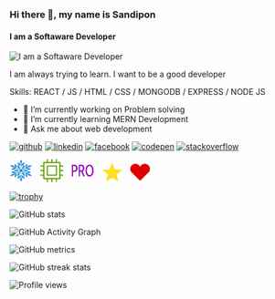 ### Hi there 👋, my name is Sandipon
#### I am a Softaware Developer
![I am a Softaware Developer](https://blogger.googleusercontent.com/img/b/R29vZ2xl/AVvXsEh4PW2OJdAycVPeJocJVcuiY1GnHLZoK0sdY4EjnUX4SNJvF4oxCoNPSSsIQyBC9jArJEvLQ4mp_tFLz6WKSs38jqzOB0d3RHbns6tQLvtauOCxHlOVwg0c5ropHraZfFzFQCAktvD_INmk6M2t2jaIOqC8KTohC13nBPkSdPZEXWgsLe0m7htuEw/s5892/IMGer_4276.jpg)

I am always trying to learn. I want to be a good developer

Skills:  REACT / JS / HTML / CSS / MONGODB / EXPRESS / NODE JS

- 🔭 I’m currently working on Problem solving 
- 🌱 I’m currently learning MERN Development 
- 💬 Ask me about web development 


[<img src='https://cdn.jsdelivr.net/npm/simple-icons@3.0.1/icons/github.svg' alt='github' height='40'>](https://github.com/Sandipon-Biswas)  [<img src='https://cdn.jsdelivr.net/npm/simple-icons@3.0.1/icons/linkedin.svg' alt='linkedin' height='40'>](https://www.linkedin.com/in/sandipon-biswas-041102203/)  [<img src='https://cdn.jsdelivr.net/npm/simple-icons@3.0.1/icons/facebook.svg' alt='facebook' height='40'>](https://www.facebook.com/ostir.mon.3139)  [<img src='https://cdn.jsdelivr.net/npm/simple-icons@3.0.1/icons/codepen.svg' alt='codepen' height='40'>](https://codepen.io/Sandipon-Biswas-the-vuer)  [<img src='https://cdn.jsdelivr.net/npm/simple-icons@3.0.1/icons/stackoverflow.svg' alt='stackoverflow' height='40'>](https://stackoverflow.com/users/sandipon-biswas)  

<a href='https://archiveprogram.github.com/'><img src='https://raw.githubusercontent.com/acervenky/animated-github-badges/master/assets/acbadge.gif' width='40' height='40'></a> <a href='https://docs.github.com/en/developers'><img src='https://raw.githubusercontent.com/acervenky/animated-github-badges/master/assets/devbadge.gif' width='40' height='40'></a> <a href='https://github.com/pricing'><img src='https://raw.githubusercontent.com/acervenky/animated-github-badges/master/assets/pro.gif' width='40' height='40'></a> <a href='https://stars.github.com/'><img src='https://raw.githubusercontent.com/acervenky/animated-github-badges/master/assets/starbadge.gif' width='35' height='35'></a> <a href='https://docs.github.com/en/github/supporting-the-open-source-community-with-github-sponsors'><img src='https://raw.githubusercontent.com/acervenky/animated-github-badges/master/assets/sponsorbadge.gif' width='35' height='35'></a> 

[![trophy](https://github-profile-trophy.vercel.app/?username=Sandipon-Biswas)](https://github.com/ryo-ma/github-profile-trophy)

![GitHub stats](https://github-readme-stats.vercel.app/api?username=Sandipon-Biswas&show_icons=true&count_private=true)  

![GitHub Activity Graph](https://activity-graph.herokuapp.com/graph?username=Sandipon-Biswas)  

![GitHub metrics](https://metrics.lecoq.io/Sandipon-Biswas)  

![GitHub streak stats](https://streak-stats.demolab.com/?user=Sandipon-Biswas)  

![Profile views](https://gpvc.arturio.dev/Sandipon-Biswas)  
